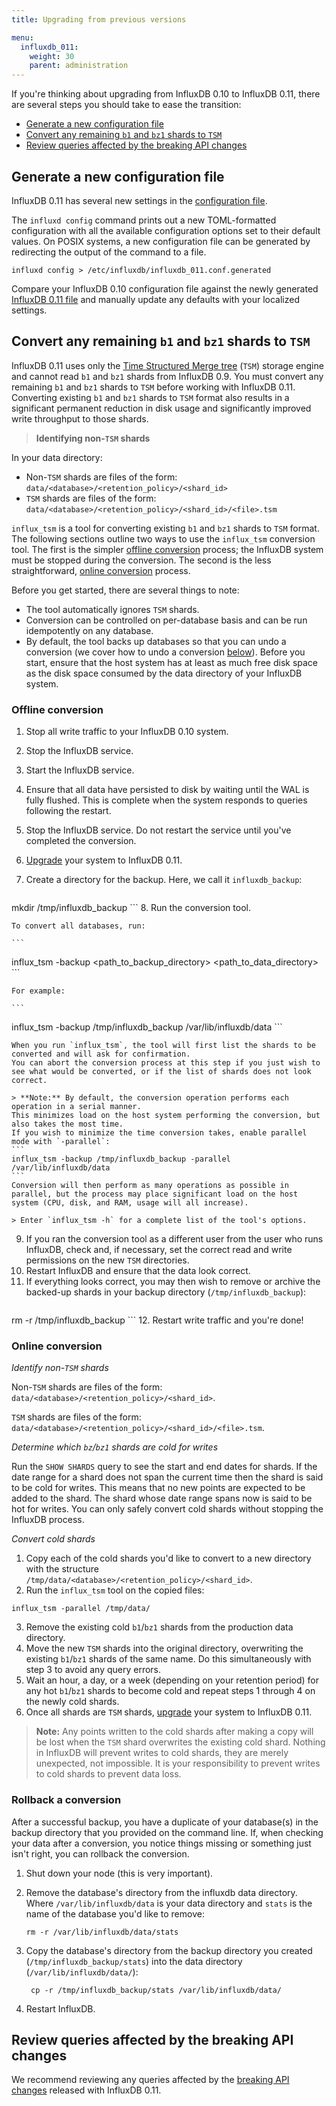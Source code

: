 ```yaml
---
title: Upgrading from previous versions

menu:
  influxdb_011:
    weight: 30
    parent: administration
---
```


If you're thinking about upgrading from InfluxDB 0.10 to InfluxDB 0.11, there are several steps you should take to ease the transition:

* [Generate a new configuration file](/influxdb/v0.11/administration/upgrading/#generate-a-new-configuration-file)
* [Convert any remaining `b1` and `bz1` shards to `TSM`](/influxdb/v0.11/administration/upgrading/#convert-any-remaining-b1-and-bz1-shards-to-tsm)
* [Review queries affected by the breaking API changes](/influxdb/v0.11/administration/upgrading/#review-queries-affected-by-the-breaking-api-changes)

## Generate a new configuration file

InfluxDB 0.11 has several new settings in the [configuration file](/influxdb/v0.11/administration/config/).

The `influxd config` command prints out a new TOML-formatted configuration with all the available configuration options set to their default values.
On POSIX systems, a new configuration file can be generated by redirecting the output of the command to a file.

```
influxd config > /etc/influxdb/influxdb_011.conf.generated
```

Compare your InfluxDB 0.10 configuration file against the newly generated [InfluxDB 0.11 file](/influxdb/v0.11/administration/config/) and manually update any defaults with your localized settings.

## Convert any remaining `b1` and `bz1` shards to `TSM`
InfluxDB 0.11 uses only the [Time Structured Merge tree](/influxdb/v0.11/concepts/storage_engine/#the-new-influxdb-storage-engine-from-lsm-tree-to-b-tree-and-back-again-to-create-the-time-structured-merge-tree) (`TSM`) storage engine and cannot read `b1` and `bz1` shards from InfluxDB 0.9.
You must convert any remaining `b1` and `bz1` shards to `TSM` before working with InfluxDB 0.11.
Converting existing `b1` and `bz1` shards to `TSM` format also results in a significant permanent reduction in disk usage and significantly improved write throughput to those shards.

> **Identifying non-`TSM` shards**
>
In your data directory:
>
* Non-`TSM` shards are files of the form: `data/<database>/<retention_policy>/<shard_id>`
* `TSM` shards are files of the form: `data/<database>/<retention_policy>/<shard_id>/<file>.tsm`

`influx_tsm` is a tool for converting existing `b1` and `bz1` shards to `TSM` format.
The following sections outline two ways to use the `influx_tsm` conversion tool.
The first is the simpler [offline conversion](/influxdb/v0.11/administration/upgrading/#offline-conversion) process; the InfluxDB system must be stopped during the conversion.
The second is the less straightforward, [online conversion](/influxdb/v0.11/administration/upgrading/#online-conversion) process.

Before you get started, there are several things to note:

* The tool automatically ignores `TSM` shards.
* Conversion can be controlled on per-database basis and can be run idempotently on any database.
* By default, the tool backs up databases so that you can undo a conversion (we cover how to undo a conversion [below](/influxdb/v0.11/administration/upgrading/#rollback-a-conversion)).
Before you start, ensure that the host system has at least as much free disk space as the disk space consumed by the data directory of your InfluxDB system.

### Offline conversion

1. Stop all write traffic to your InfluxDB 0.10 system.
2. Stop the InfluxDB service.
3. Start the InfluxDB service.
4. Ensure that all data have persisted to disk by waiting until the WAL is fully flushed.
This is complete when the system responds to queries following the restart.
5. Stop the InfluxDB service. Do not restart the service until you've completed the conversion.
6. [Upgrade](https://influxdata.com/downloads/) your system to InfluxDB 0.11.
7. Create a directory for the backup. Here, we call it `influxdb_backup`:

    ```
mkdir /tmp/influxdb_backup
    ```
8. Run the conversion tool.

    To convert all databases, run:

    ```
influx_tsm -backup <path_to_backup_directory>  <path_to_data_directory>
    ```

    For example:

    ```
influx_tsm -backup /tmp/influxdb_backup /var/lib/influxdb/data
    ```

    When you run `influx_tsm`, the tool will first list the shards to be converted and will ask for confirmation.
    You can abort the conversion process at this step if you just wish to see what would be converted, or if the list of shards does not look correct.

    > **Note:** By default, the conversion operation performs each operation in a serial manner.
    This minimizes load on the host system performing the conversion, but also takes the most time.
    If you wish to minimize the time conversion takes, enable parallel mode with `-parallel`:
    ```
    influx_tsm -backup /tmp/influxdb_backup -parallel /var/lib/influxdb/data
    ```
    Conversion will then perform as many operations as possible in parallel, but the process may place significant load on the host system (CPU, disk, and RAM, usage will all increase).  

    > Enter `influx_tsm -h` for a complete list of the tool's options.
9. If you ran the conversion tool as a different user from the user who runs InfluxDB, check and, if necessary, set the correct read and write permissions on the new `TSM` directories.
10. Restart InfluxDB and ensure that the data look correct.
11. If everything looks correct, you may then wish to remove or archive the backed-up shards in your backup directory (`/tmp/influxdb_backup`):
    ```
rm -r /tmp/influxdb_backup
    ```
12. Restart write traffic and you're done!

### Online conversion

*Identify non-`TSM` shards*

Non-`TSM` shards are files of the form: `data/<database>/<retention_policy>/<shard_id>`.

`TSM` shards are files of the form: `data/<database>/<retention_policy>/<shard_id>/<file>.tsm`.

*Determine which `bz`/`bz1` shards are cold for writes*

Run the `SHOW SHARDS` query to see the start and end dates for shards.
If the date range for a shard does not span the current time then the shard is said to be cold for writes.
This means that no new points are expected to be added to the shard.
The shard whose date range spans now is said to be hot for writes.
You can only safely convert cold shards without stopping the InfluxDB process.

*Convert cold shards*

1. Copy each of the cold shards you'd like to convert to a new directory with the structure `/tmp/data/<database>/<retention_policy>/<shard_id>`.
2. Run the `influx_tsm` tool on the copied files:
```
influx_tsm -parallel /tmp/data/
```
3. Remove the existing cold `b1`/`bz1` shards from the production data directory.
4. Move the new `TSM` shards into the original directory, overwriting the existing `b1`/`bz1` shards of the same name. Do this simultaneously with step 3 to avoid any query errors.
5. Wait an hour, a day, or a week (depending on your retention period) for any hot `b1`/`bz1` shards to become cold and repeat steps 1 through 4 on the newly cold shards.
6. Once all shards are `TSM` shards, [upgrade](https://influxdata.com/downloads/) your system to InfluxDB 0.11.

> **Note:** Any points written to the cold shards after making a copy will be lost when the `TSM` shard overwrites the existing cold shard.
Nothing in InfluxDB will prevent writes to cold shards, they are merely unexpected, not impossible.
It is your responsibility to prevent writes to cold shards to prevent data loss.

### Rollback a conversion
After a successful backup, you have a duplicate of your database(s) in the backup directory that you provided on the command line.
If, when checking your data after a conversion, you notice things missing or something just isn't right, you can rollback the conversion.

1. Shut down your node (this is very important).
2. Remove the database's directory from the influxdb data directory.
Where `/var/lib/influxdb/data` is your data directory and `stats` is the name of the database you'd like to remove:

    ```
    rm -r /var/lib/influxdb/data/stats
    ```
3. Copy the database's directory from the backup directory you created (`/tmp/influxdb_backup/stats`) into the data directory (`/var/lib/influxdb/data/`):

    ```
     cp -r /tmp/influxdb_backup/stats /var/lib/influxdb/data/
    ```
4. Restart InfluxDB.

## Review queries affected by the breaking API changes
We recommend reviewing any queries affected by the [breaking API changes](/influxdb/v0.11/concepts/010_vs_011/#breaking-api-changes) released with InfluxDB 0.11.
